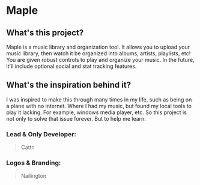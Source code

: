 # Maple

## What's this project?

Maple is a music library and organization tool. It allows you to upload your music library, then watch it be organized into albums, artists, playlists, etc! You are given robust controls to play and organize your music. In the future, it'll include optional social and stat tracking features.

## What's the inspiration behind it?

I was inspired to make this through many times in my life, such as being on a plane with no internet. Where I had my music, but found my local tools to play it lacking. For example, windows media player, etc. So this project is not only to solve that issue forever. But to help me learn.

### Lead & Only Developer:

> Cattn

### Logos & Branding:

> Nailington
